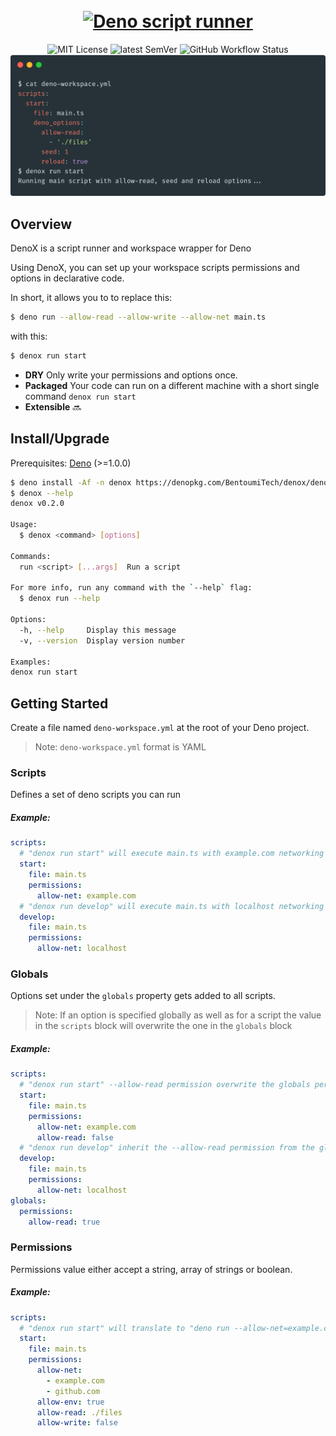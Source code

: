 <h1 align="center">
  <br>
  <a href="https://github.com/BentoumiTech/denox" alt="DenoX">
    <img src="https://raw.githubusercontent.com/bentoumitech/denox/master/.github/img/denox-logo.png" alt="Deno script runner">
  </a>
  <br/>
</h1>
<p align="center">
  <img src="https://img.shields.io/github/license/BentoumiTech/denox?logo=MIT&style=flat-square" alt="MIT License"/>
  <img src="https://img.shields.io/github/v/tag/bentoumitech/denox?style=flat-square" alt="latest SemVer"/>
  <img src="https://img.shields.io/github/workflow/status/BentoumiTech/denox/CI/master" alt="GitHub Workflow Status"/>
  <br />
  <img src="https://raw.githubusercontent.com/bentoumitech/denox/master/.github/img/screenshot-example.png" alt="DenoX screenshot example">
</p>


## Overview

DenoX is a script runner and workspace wrapper for Deno

Using DenoX, you can set up your workspace scripts permissions and options in declarative code.

In short, it allows you to to replace this:

```bash
$ deno run --allow-read --allow-write --allow-net main.ts
```

with this:

```bash
$ denox run start
```

- **DRY** Only write your permissions and options once.
- **Packaged** Your code can run on a different machine with a short single command `denox run start`
- **Extensible** :soon:

## Install/Upgrade

Prerequisites: [Deno](https://github.com/denoland/deno_install) (>=1.0.0)

```bash
$ deno install -Af -n denox https://denopkg.com/BentoumiTech/denox/denox.ts
$ denox --help
denox v0.2.0

Usage:
  $ denox <command> [options]

Commands:
  run <script> [...args]  Run a script

For more info, run any command with the `--help` flag:
  $ denox run --help

Options:
  -h, --help     Display this message
  -v, --version  Display version number

Examples:
denox run start
```

## Getting Started

Create a file named `deno-workspace.yml` at the root of your Deno project.

> Note: `deno-workspace.yml` format is YAML

### Scripts

Defines a set of deno scripts you can run

##### Example:

```yaml
scripts:
  # "denox run start" will execute main.ts with example.com networking permissions
  start:
    file: main.ts
    permissions:
      allow-net: example.com
  # "denox run develop" will execute main.ts with localhost networking permissions
  develop:
    file: main.ts
    permissions:
      allow-net: localhost
```

### Globals

Options set under the `globals` property gets added to all scripts.

> Note: If an option is specified globally as well as for a script the value in the `scripts` block will overwrite the one in the `globals` block

##### Example:

```yaml
scripts:
  # "denox run start" --allow-read permission overwrite the globals permission
  start:
    file: main.ts
    permissions:
      allow-net: example.com
      allow-read: false
  # "denox run develop" inherit the --allow-read permission from the globals permissions
  develop:
    file: main.ts
    permissions:
      allow-net: localhost
globals:
  permissions:
    allow-read: true
```

### Permissions

Permissions value either accept a string, array of strings or boolean.

##### Example:

```yaml
scripts:
  # "denox run start" will translate to "deno run --allow-net=example.com github.com --allow-env --allow-read=./files main.ts"
  start:
    file: main.ts
    permissions:
      allow-net:
        - example.com
        - github.com
      allow-env: true
      allow-read: ./files
      allow-write: false
```
